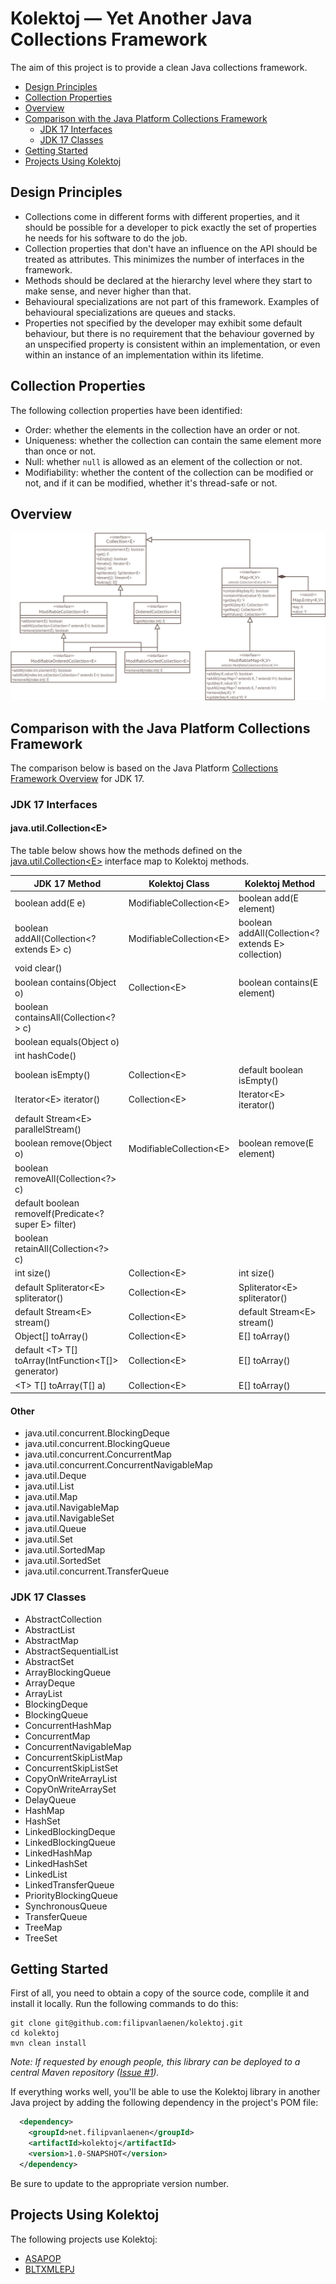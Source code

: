 # Kolektoj — Yet Another Java Collections Framework

The aim of this project is to provide a clean Java collections framework.

* [Design Principles](#design-principles)
* [Collection Properties](#collection-properties)
* [Overview](#overview)
* [Comparison with the Java Platform Collections Framework](#comparison-with-the-java-platform-collections-framework)
  * [JDK 17 Interfaces](#jdk-17-interfaces)
  * [JDK 17 Classes](#jdk-17-classes)
* [Getting Started](#getting-started)
* [Projects Using Kolektoj](#projects-using-kolektoj)

## Design Principles

* Collections come in different forms with different properties, and it should be possible for a developer to pick
  exactly the set of properties he needs for his software to do the job.
* Collection properties that don't have an influence on the API should be treated as attributes. This minimizes the
  number of interfaces in the framework.
* Methods should be declared at the hierarchy level where they start to make sense, and never higher than that.
* Behavioural specializations are not part of this framework. Examples of behavioural specializations are queues and
  stacks.
* Properties not specified by the developer may exhibit some default behaviour, but there is no requirement that the
  behaviour governed by an unspecified property is consistent within an implementation, or even within an instance of an
  implementation within its lifetime.

## Collection Properties

The following collection properties have been identified:

* Order: whether the elements in the collection have an order or not.
* Uniqueness: whether the collection can contain the same element more than once or not.
* Null: whether `null` is allowed as an element of the collection or not.
* Modifiability: whether the content of the collection can be modified or not, and if it can be modified, whether it's
  thread-safe or not.

## Overview

![Overview](Overview.png)

## Comparison with the Java Platform Collections Framework

The comparison below is based on the Java Platform
[Collections Framework Overview](https://docs.oracle.com/en/java/javase/17/docs/api/java.base/java/util/doc-files/coll-overview.html)
for JDK 17.

### JDK 17 Interfaces

#### java.util.Collection&lt;E>

The table below shows how the methods defined on the
[java.util.Collection&lt;E>](https://docs.oracle.com/en/java/javase/17/docs/api/java.base/java/util/Collection.html)
interface map to Kolektoj methods.

| JDK 17 Method                                             | Kolektoj Class             | Kolektoj Method                                       |
|-----------------------------------------------------------|----------------------------|-------------------------------------------------------|
| boolean add(E e)                                          | ModifiableCollection&lt;E> | boolean add(E element)                                |
| boolean addAll(Collection&lt;? extends E> c)              | ModifiableCollection&lt;E> | boolean addAll(Collection&lt;? extends E> collection) |
| void clear()                                              |                            |                                                       |
| boolean contains(Object o)                                | Collection&lt;E>           | boolean contains(E element)                           |
| boolean containsAll(Collection&lt;?> c)                   |                            |                                                       |
| boolean equals(Object o)                                  |                            |                                                       |
| int hashCode()                                            |                            |                                                       |
| boolean isEmpty()                                         | Collection&lt;E>           | default boolean isEmpty()                             |
| Iterator&lt;E> iterator()                                 | Collection&lt;E>           | Iterator&lt;E> iterator()                             |
| default Stream&lt;E> parallelStream()                     |                            |                                                       |
| boolean remove(Object o)                                  | ModifiableCollection&lt;E> | boolean remove(E element)                             |
| boolean removeAll(Collection&lt;?> c)                     |                            |                                                       |
| default boolean removeIf(Predicate&lt;? super E> filter)  |                            |                                                       |
| boolean retainAll(Collection&lt;?> c)                     |                            |                                                       |
| int size()                                                | Collection&lt;E>           | int size()                                            |
| default Spliterator&lt;E> spliterator()                   | Collection&lt;E>           | Spliterator&lt;E> spliterator()                       |
| default Stream&lt;E> stream()                             | Collection&lt;E>           | default Stream&lt;E> stream()                         |
| Object[] toArray()                                        | Collection&lt;E>           | E[] toArray()                                         |
| default &lt;T> T[] toArray(IntFunction&lt;T[]> generator) | Collection&lt;E>           | E[] toArray()                                         |
| &lt;T> T[] toArray(T[] a)                                 | Collection&lt;E>           | E[] toArray()                                         |


#### Other

* java.util.concurrent.BlockingDeque
* java.util.concurrent.BlockingQueue
* java.util.concurrent.ConcurrentMap
* java.util.concurrent.ConcurrentNavigableMap
* java.util.Deque
* java.util.List
* java.util.Map
* java.util.NavigableMap
* java.util.NavigableSet
* java.util.Queue
* java.util.Set
* java.util.SortedMap
* java.util.SortedSet
* java.util.concurrent.TransferQueue

### JDK 17 Classes

* AbstractCollection
* AbstractList
* AbstractMap
* AbstractSequentialList
* AbstractSet
* ArrayBlockingQueue
* ArrayDeque
* ArrayList
* BlockingDeque
* BlockingQueue
* ConcurrentHashMap
* ConcurrentMap
* ConcurrentNavigableMap
* ConcurrentSkipListMap
* ConcurrentSkipListSet
* CopyOnWriteArrayList
* CopyOnWriteArraySet
* DelayQueue
* HashMap
* HashSet
* LinkedBlockingDeque
* LinkedBlockingQueue
* LinkedHashMap
* LinkedHashSet
* LinkedList
* LinkedTransferQueue
* PriorityBlockingQueue
* SynchronousQueue
* TransferQueue
* TreeMap
* TreeSet

## Getting Started

First of all, you need to obtain a copy of the source code, complile it and install it locally. Run the following
commands to do this:

```
git clone git@github.com:filipvanlaenen/kolektoj.git
cd kolektoj
mvn clean install
```

*Note: If requested by enough people, this library can be deployed to a central Maven repository
([Issue #1](https://github.com/filipvanlaenen/kolektoj/issues/1)).*

If everything works well, you'll be able to use the Kolektoj library in another Java project by adding the following
dependency in the project's POM file:

```xml
  <dependency>
    <groupId>net.filipvanlaenen</groupId>
    <artifactId>kolektoj</artifactId>
    <version>1.0-SNAPSHOT</version>
  </dependency>
```

Be sure to update to the appropriate version number.

## Projects Using Kolektoj

The following projects use Kolektoj:
* [ASAPOP](https://github.com/filipvanlaenen/asapop)
* [BLTXMLEPJ](https://github.com/filipvanlaenen/bltxmlepj)
